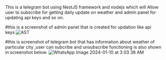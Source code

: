 This is a telegram bot using NestJS framework and nodejs which will Allow user to subscribe for getting daily update on weather and admin panel for updating api keys and so on. 

#this is a screenshot of admin panel that is created for updation like api keys
![AST](https://github.com/mkys12345/AST/assets/121421881/81bfa40d-67ca-4e4e-a7a9-1d6995bedfe3)

#this is screenshot of telegram bot that has information about weather of particular city ,user can subcribe and unsubscribe functioning is also shown in screenshot below.
![WhatsApp Image 2024-01-10 at 3 03 38 AM](https://github.com/mkys12345/AST/assets/121421881/46e834c3-672d-45d4-a653-5e57482fe24a)
